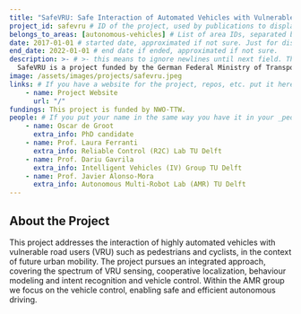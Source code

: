```yaml
---
title: "SafeVRU: Safe Interaction of Automated Vehicles with Vulnerable Road Users"
project_id: safevru # ID of the project, used by publications to display in this project.
belongs_to_areas: [autonomous-vehicles] # List of area IDs, separated by commas.
date: 2017-01-01 # started date, approximated if not sure. Just for display purposes and ordering
end_date: 2022-01-01 # end date if ended, approximated if not sure.
description: >- # >- this means to ignore newlines until next field. This is the short project description, displayed in the project's card"
  SafeVRU is a project funded by the German Federal Ministry of Transport and Digital Infrastructure (BMVI) that aims to develop a framework for the safe interaction of automated vehicles with vulnerable road users (VRUs).
image: /assets/images/projects/safevru.jpeg
links: # If you have a website for the project, repos, etc. put it here.
    - name: Project Website
      url: "/"
fundings: This project is funded by NWO-TTW.
people: # If you put your name in the same way you have it in your _people entry, your preferred link will be added. extra_info is optional.
    - name: Oscar de Groot 
      extra_info: PhD candidate
    - name: Prof. Laura Ferranti
      extra_info: Reliable Control (R2C) Lab TU Delft
    - name: Prof. Dariu Gavrila 
      extra_info: Intelligent Vehicles (IV) Group TU Delft
    - name: Prof. Javier Alonso-Mora
      extra_info: Autonomous Multi-Robot Lab (AMR) TU Delft
---
```

<!-- Here you put the main body of the page, in markdown. You can also mix in html, or change this .md to .html -->
<!-- The fields of People, Funding, Links and Publications will be generated automatically -->

## About the Project

This project addresses the interaction of highly automated vehicles with vulnerable road users (VRU) such as pedestrians and cyclists, in the context of future urban mobility. The project pursues an integrated approach, covering the spectrum of VRU sensing, cooperative localization, behaviour modeling and intent recognition and vehicle control. Within the AMR group we focus on the vehicle control, enabling safe and efficient autonomous driving.
